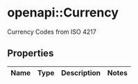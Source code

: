 # openapi::Currency

Currency Codes from ISO 4217

## Properties
Name | Type | Description | Notes
------------ | ------------- | ------------- | -------------


